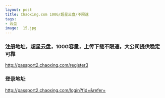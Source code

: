 ```yaml
---
layout: post
title: Chaoxing.com 100G/超星云盘/不限速
tags:
- 云盘
image:  15.jpg
---
```




### 注册地址，超星云盘，100G容量，上传下载不限速，大公司提供稳定可靠<br>
http://passport2.chaoxing.com/register3

### 登录地址<br>
http://passport2.chaoxing.com/login?fid=&refer=
